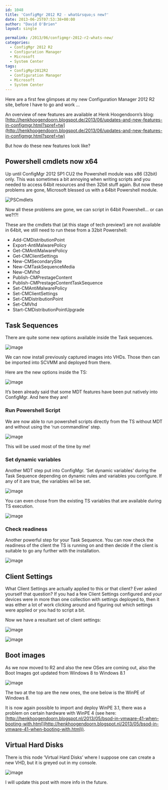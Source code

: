 ```yaml
---
id: 1048
title: 'ConfigMgr 2012 R2 - what&rsquo;s new?'
date: 2013-06-25T07:53:38+00:00
author: "David O'Brien"
layout: single

permalink: /2013/06/configmgr-2012-r2-whats-new/
categories:
  - ConfigMgr 2012 R2
  - Configuration Manager
  - Microsoft
  - System Center
tags:
  - ConfigMgr2012R2
  - Configuration Manager
  - Microsoft
  - System Center
---
```

Here are a first few glimpses at my new Configuration Manager 2012 R2 site, before I have to go and work …

An overview of new features are available at Henk Hoogendoorn’s blog: [http://henkhoogendoorn.blogspot.de/2013/06/updates-and-new-features-in-configmgr.html?spref=tw](http://henkhoogendoorn.blogspot.de/2013/06/updates-and-new-features-in-configmgr.html?spref=tw)

But how do these new features look like?

## Powershell cmdlets now x64

Up until ConfigMgr 2012 SP1 CU2 the Powershell module was x86 (32bit) only. This was sometimes a bit annoying when writing scripts and you needed to access 64bit resources and then 32bit stuff again. But now these problems are gone, Microsoft blessed us with a 64bit Powershell module.

![PSCmdlets](/media/2013/06/PScmdlets.jpg)

Now all these problems are gone, we can script in 64bit Powershell… or can we?!?!

These are the cmdlets that (at this stage of tech preview!) are not available in 64bit, we still need to run these from a 32bit Powershell:

* Add-CMDistributionPoint
* Export-AntiMalwarePolicy
* Get-CMAntiMalwarePolicy
* Get-CMClientSettings
* New-CMSecondarySite
* New-CMTaskSequenceMedia
* New-CMVhd
* Publish-CMPrestageContent
* Publish-CMPrestageContentTaskSequence
* Set-CMAntiMalwarePolicy
* Set-CMClientSettings
* Set-CMDistributionPoint
* Set-CMVhd
* Start-CMDistributionPointUpgrade

## Task Sequences

There are quite some new options available inside the Task sequences.

![image](/media/2013/06/image24.png)

We can now install previously captured images into VHDs. Those then can be imported into SCVMM and deployed from there.

Here are the new options inside the TS:

![image](/media/2013/06/image25.png)

It’s been already said that some MDT features have been put natively into ConfigMgr. And here they are!

### Run Powershell Script

We are now able to run powershell scripts directly from the TS without MDT and without using the ‘run commandline’ step.

![image](/media/2013/06/image26.png)

This will be used most of the time by me!

### Set dynamic variables

Another MDT step put into ConfigMgr. ‘Set dynamic variables’ during the Task Sequence depending on dynamic rules and variables you configure. If any of it are true, the variables wil be set.

![image](/media/2013/06/image27.png)

You can even chose from the existing TS variables that are available during TS execution.

![image](/media/2013/06/image28.png)

### Check readiness

Another powerful step for your Task Sequence. You can now check the readiness of the client the TS is running on and then decide if the client is suitable to go any further with the installation.

![image](/media/2013/06/image29.png)

## Client Settings

What Client Settings are actually applied to this or that client? Ever asked yourself that question? If you had a few Client Settings configured and your devices were in more than one collection with settings deployed to, then it was either a lot of work clicking around and figuring out which settings were applied or you had to script a bit.

Now we have a resultant set of client settings:

![image](/media/2013/06/image30.png)

![image](/media/2013/06/image31.png)

## Boot images

As we now moved to R2 and also the new OSes are coming out, also the Boot Images got updated from Windows 8 to Windows 8.1

![image](/media/2013/06/image32.png)

The two at the top are the new ones, the one below is the WinPE of Windows 8.

It is now again possible to import and deploy WinPE 3.1, there was a problem on certain hardware with WinPE 4 (see here: [http://henkhoogendoorn.blogspot.nl/2013/05/bsod-in-vmware-41-when-booting-with.html](http://henkhoogendoorn.blogspot.nl/2013/05/bsod-in-vmware-41-when-booting-with.html)).

## Virtual Hard Disks

There is this node ‘Virtual Hard Disks’ where I suppose one can create a new VHD, but it is greyed out in my console.

![image](/media/2013/06/image33.png)

I will update this post with more info in the future.


